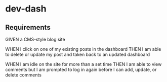 # dev-dash

## Requirements

GIVEN a CMS-style blog site
<!--
WHEN I visit the site for the first time
    THEN I am presented with the homepage, which includes existing blog posts if any have been posted; navigation links for the homepage and the dashboard; and the option to log in
-->
<!--
WHEN I click on the homepage option
    THEN I am taken to the homepage
-->
<!--
WHEN I click on any other links in the navigation
    THEN I am prompted to either sign up or sign in
-->
<!--
WHEN I choose to sign up
    THEN I am prompted to create a username and password
-->
<!--
WHEN I click on the sign-up button
    THEN my user credentials are saved and I am logged into the site
-->
<!--
WHEN I revisit the site at a later time and choose to sign in
    THEN I am prompted to enter my username and password
-->
<!--
WHEN I am signed in to the site
    THEN I see navigation links for the homepage, the dashboard, and the option to log out
-->
<!--
WHEN I click on the homepage option in the navigation
    THEN I am taken to the homepage and presented with existing blog posts that include the post title and the date created
-->
<!--
WHEN I click on an existing blog post
    THEN I am presented with the post title, contents, post creator’s username, and date created for that post and have the option to leave a comment
-->
<!--
WHEN I enter a comment and click on the submit button while signed in
    THEN the comment is saved and the post is updated to display the comment, the comment creator’s username, and the date created
-->
<!--
WHEN I click on the dashboard option in the navigation
    THEN I am taken to the dashboard and presented with any blog posts I have already created and the option to add a new blog post
-->
<!--
WHEN I click on the button to add a new blog post
    THEN I am prompted to enter both a title and contents for my blog post
-->
<!--
WHEN I click on the button to create a new blog post
    THEN the title and contents of my post are saved and I am taken back to an updated dashboard with my new blog post
-->

WHEN I click on one of my existing posts in the dashboard
    THEN I am able to delete or update my post and taken back to an updated dashboard

<!--
WHEN I click on the logout option in the navigation
    THEN I am signed out of the site
-->

WHEN I am idle on the site for more than a set time
    THEN I am able to view comments but I am prompted to log in again before I can add, update, or delete comments